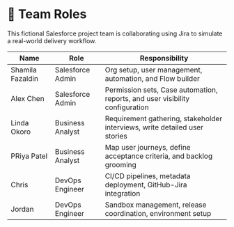 # 👥 Team Roles

This fictional Salesforce project team is collaborating using Jira to simulate a real-world delivery workflow.

| Name           | Role                  | Responsibility                                                                 |
|----------------|-----------------------|---------------------------------------------------------------------------------|
| Shamila Fazaldin| Salesforce Admin      | Org setup, user management, automation, and Flow builder                        |
| Alex Chen       | Salesforce Admin      | Permission sets, Case automation, reports, and user visibility configuration   |
| Linda Okoro     | Business Analyst      | Requirement gathering, stakeholder interviews, write detailed user stories     |
| PRiya Patel     | Business Analyst      | Map user journeys, define acceptance criteria, and backlog grooming            |
| Chris           | DevOps Engineer       | CI/CD pipelines, metadata deployment, GitHub-Jira integration                  |
| Jordan          | DevOps Engineer       | Sandbox management, release coordination, environment setup                    |

